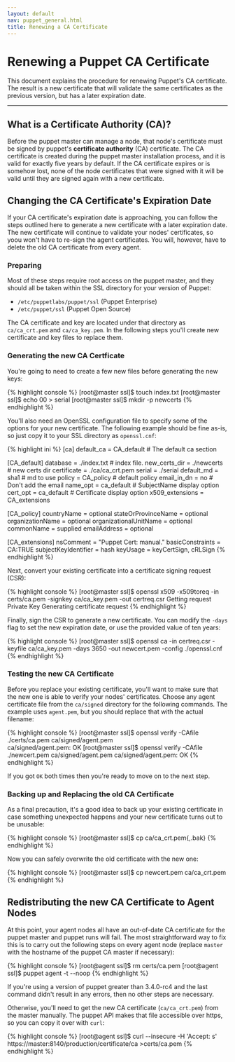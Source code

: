 ```yaml
---
layout: default
nav: puppet_general.html
title: Renewing a CA Certificate
---
```


Renewing a Puppet CA Certificate
================================

This document explains the procedure for renewing Puppet's CA certificate. The result is a new certificate that will validate the same certificates as the previous version, but has a later expiration date.

* * *

What is a Certificate Authority (CA)?
-------------------------------------
Before the puppet master can manage a node, that node's certificate must be signed by puppet's **certificate authority** (CA) certificate. The CA certificate is created during the puppet master installation process, and it is valid for exactly five years by default. If the CA certificate expires or is somehow lost, none of the node certificates that were signed with it will be valid until they are signed again with a new certificate. 

Changing the CA Certificate's Expiration Date
---------------------------------------------
If your CA certificate's expiration date is approaching, you can follow the steps outlined here to generate a new certificate with a later expiration date. The new certificate will continue to validate your nodes' certificates, so yoou won't have to re-sign the agent certificates. You will, however, have to delete the old CA certificate from every agent. 

### Preparing
Most of these steps require root access on the puppet master, and they should all be taken within the SSL directory for your version of Puppet:

*	`/etc/puppetlabs/puppet/ssl` (Puppet Enterprise)
*	`/etc/puppet/ssl` (Puppet Open Source)

The CA certificate and key are located under that directory as `ca/ca_crt.pem` and `ca/ca_key.pem`. In the following steps you'll create new certificate and key files to replace them.

### Generating the new CA Certficate
You're going to need to create a few new files before generating the new keys:

{% highlight console %}
[root@master ssl]$ touch index.txt
[root@master ssl]$ echo 00 > serial
[root@master ssl]$ mkdir -p newcerts
{% endhighlight %}

You'll also need an OpenSSL configuration file to specify some of the options for your new certificate. The following example should be fine as-is, so just copy it to your SSL directory as `openssl.cnf`:

{% highlight ini %}
[ca]
default_ca             = CA_default            # The default ca section

[CA_default]
database               = ./index.txt           # index file.
new_certs_dir          = ./newcerts            # new certs dir 
certificate            = ./ca/ca_crt.pem
serial                 = ./serial
default_md             = sha1                  # md to use 
policy                 = CA_policy             # default policy
email_in_dn            = no                    # Don't add the email
name_opt               = ca_default            # SubjectName display option
cert_opt               = ca_default            # Certificate display option
x509_extensions        = CA_extensions

[CA_policy]
countryName            = optional
stateOrProvinceName    = optional
organizationName       = optional
organizationalUnitName = optional
commonName             = supplied
emailAddress           = optional 

[CA_extensions]
nsComment              = "Puppet Cert: manual."
basicConstraints       = CA:TRUE
subjectKeyIdentifier   = hash
keyUsage               = keyCertSign, cRLSign
{% endhighlight %}

Next, convert your existing certificate into a certificate signing request (CSR):

{% highlight console %}
[root@master ssl]$ openssl x509 -x509toreq -in certs/ca.pem -signkey ca/ca_key.pem -out certreq.csr
Getting request Private Key
Generating certificate request
{% endhighlight %}

Finally, sign the CSR to generate a new certificate. You can modify the `-days` flag to set the new expiration date, or use the provided value of ten years:

{% highlight console %}
[root@master ssl]$ openssl ca -in certreq.csr -keyfile ca/ca_key.pem -days 3650 -out newcert.pem -config ./openssl.cnf
{% endhighlight %}


### Testing the new CA Certificate
Before you replace your existing certificate, you'll want to make sure that the new one is able to verify your nodes' certificates. Choose any agent certificate file from the `ca/signed` directory for the following commands. The example uses `agent.pem`, but you should replace that with the actual filename:

{% highlight console %}
[root@master ssl]$ openssl verify -CAfile ./certs/ca.pem ca/signed/agent.pem  
ca/signed/agent.pem: OK
[root@master ssl]$ openssl verify -CAfile ./newcert.pem ca/signed/agent.pem
ca/signed/agent.pem: OK
{% endhighlight %}

If you got `OK` both times then you're ready to move on to the next step.

### Backing up and Replacing the old CA Certificate
As a final precaution, it's a good idea to back up your existing certificate in case something unexpected happens and your new certificate turns out to be unusable:
	
{% highlight console %}
[root@master ssl]$ cp ca/ca_crt.pem{,.bak}
{% endhighlight %}

Now you can safely overwrite the old certificate with the new one:

{% highlight console %}
[root@master ssl]$ cp newcert.pem ca/ca_crt.pem
{% endhighlight %}


Redistributing the new CA Certificate to Agent Nodes
----------------------------------------------------
At this point, your agent nodes all have an out-of-date CA certificate for the puppet master and puppet runs will fail. The most straightforward way to fix this is to carry out the following steps on every agent node (replace `master` with the hostname of the puppet CA master if necessary):

{% highlight console %}
[root@agent ssl]$ rm certs/ca.pem
[root@agent ssl]$ puppet agent -t --noop
{% endhighlight %}

If you're using a version of puppet greater than 3.4.0-rc4 and the last command didn't result in any errors, then no other steps are necessary. 

Otherwise, you'll need to get the new CA certificate (`ca/ca_crt.pem`) from the master manually. The puppet API makes that file accessible over https, so you can copy it over with `curl`:

{% highlight console %}
[root@agent ssl]$ curl --insecure -H 'Accept: s' https://master:8140/production/certificate/ca >certs/ca.pem
{% endhighlight %}

